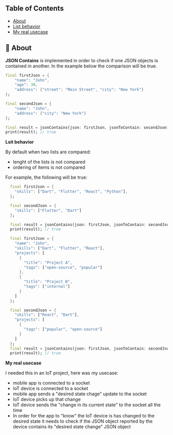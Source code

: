## Table of Contents
- [About](#-about)
- [List behavior](#-list-behavior)
- [My real usecase](#-usage)

##  🚀 About

**JSON Contains** is implemented in order to check if one JSON objects is contained in another. In the example below the 
comparison will be true.

```dart
final firstJson = {
    "name": "John",
    "age": 30,
    "address": {"street": "Main Street", "city": "New York"}
};

final secondJson = {
    "name": "John",
    "address": {"city": "New York"}
};

final result = jsonContains(json: firstJson, jsonToContain: secondJson);
print(result); // true

```


**Lsit behavior**

By default when two lists are compared:
- lenght of the lists is not compared
- ordering of items is not compared

For example, the following will be true:

```dart
  final firstJson = {
    "skills": ["Dart", "Flutter", "React", "Python"],
  };

  final secondJson = {
    "skills": ["Flutter", "Dart"]
  };

  final result = jsonContains(json: firstJson, jsonToContain: secondJson);
  print(result); // true
```

```dart
  final firstJson = {
    "name": "John",
    "skills": ["Dart", "Flutter", "React"],
    "projects": [
      {
        "title": "Project A",
        "tags": ["open-source", "popular"]
      },
      {
        "title": "Project B",
        "tags": ["internal"]
      }
    ]
  };

  final secondJson = {
    "skills": ["React", "Dart"],
    "projects": [
      {
        "tags": ["popular", "open-source"]
      }
    ]
  };
  final result = jsonContains(json: firstJson, jsonToContain: secondJson);
  print(result); // true
```

**My real usecase**

I needed this in an IoT project, here was my usecase:
- mobile app is connected to a socket
- IoT device is connected to a socket
- mobile app sends a "desired state chage" update to the socket
- IoT device picks up that change
- IoT device sends the "change in its current state" to the socket all the time
- In order for the app to "know" the IoT device is has changed to the desired state it needs to check if the 
JSON object reported by the device contains its "desired state change" JSON object